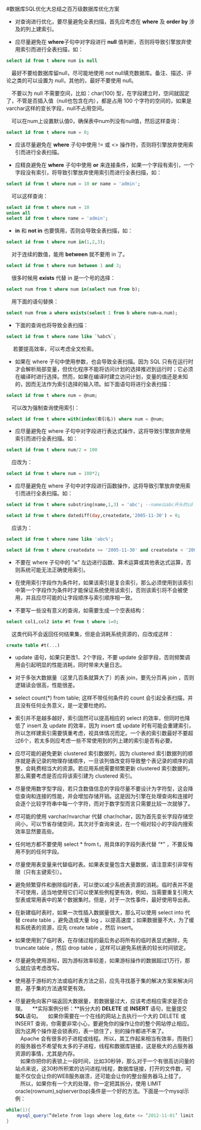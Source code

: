 #数据库SQL优化大总结之百万级数据库优化方案

* 对查询进行优化，要尽量避免全表扫描，首先应考虑在 **where** 及 **order by** 涉及的列上建索引。

* 应尽量避免在 **where**子句中对字段进行 **null** 值判断，否则将导致引擎放弃使用索引而进行全表扫描，如：
```sql
select id from t where num is null
```
&emsp;最好不要给数据库留null，尽可能地使用 not null填充数据库。备注、描述、评论之类的可以设置为 null，其他的，最好不要使用 null。

&emsp;不要以为 null 不需要空间，比如：char(100) 型，在字段建立时，空间就固定了，不管是否插入值（null也包含在内），都是占用 100 个字符的空间的，如果是 varchar这样的变长字段，null不占用空间。

&emsp;可以在num上设置默认值0，确保表中num列没有null值，然后这样查询：
```sql
select id from t where num = 0;
```

* 应该尽量避免在 **where** 子句中使用 != 或 <> 操作符，否则将引擎放弃使用索引而进行全表扫描。

* 应精良避免在 **where** 子句中使用 **or** 来连接条件，如果一个字段有索引，一个字段没有索引，将导致引擎放弃使用索引而进行全表扫描，如：
```sql
select id from t where num = 10 or name = 'admin';
```
&emsp;可以这样查询：
```sql
select id from t where num = 10 
union all
select id from t where name = 'admin';
```

* **in** 和 **not in** 也要慎用，否则会导致全表扫描，如：
```sql
select id from t where num in(1,2,3);
```
&emsp;对于连续的数值，能用 **between** 就不要用 in 了。
```sql
select id from t where num between 1 and 3;
```
&emsp;很多时候用 **exists** 代替 in 是一个号的选择：
```sql
select num from t where num in(select num from b);
```
&emsp;用下面的语句替换：
```sql
select num from a where exists(select 1 from b where num=a.num);
```

* 下面的查询也将导致全表扫描：
```sql
select id from t where name like `%abc%`;
```
&emsp; 若要提高效率，可以考虑全文检索。

* 如果在 where 子句中使用参数，也会导致全表扫描。因为 SQL 只有在运行时才会解析局部变量，但优化程序不能将访问计划的选择推迟到运行时；它必须在编译时进行选择。然而，如果在编译时建立访问计划，变量的值还是未知的，因而无法作为索引选择的输入项。如下面语句将进行全表扫描：
```sql
select id from t where num = @num;
```
&emsp;可以改为强制查询使用索引：
```sql
select id from t where with(index(索引名)) where num = @num;
```

* 应尽量避免在 where 子句中对字段进行表达式操作，这将导致引擎放弃使用索引而进行全表扫描。如：
```sql
select id from t where num/2 = 100
```
&emsp;应改为：
```sql
select id from t where num = 100*2;
```

* 应尽量避免在 where 子句中对字段进行函数操作，这将导致引擎放弃使用索引而进行全表扫描。如：
```sql
select id from t where substring(name,1,3) = 'abc'; --name以abc开头的id

select id from t where datediff(day,createdate,'2005-11-30') = 0;
```
&emsp;应该为：
```sql
select id from t where name like 'abc%';

select id from t where createdate >= '2005-11-30' and createdate < '2005-12-1';
```

* 不要在 where 子句中的 “**=**” 左边进行函数、算术运算或其他表达式运算，否则系统可能无法正确使用索引。

* 在使用索引字段作为条件时，如果该索引是复合索引，那么必须使用到该索引中第一个字段作为条件时才能保证系统使用该索引，否则该索引将不会被使用，并且应尽可能的让字段顺序与索引顺序相一致。

* 不要写一些没有意义的查询，如需要生成一个空表结构：
```sql
select col1,col2 into #t from t where 1=0;
```
&emsp;这类代码不会返回任何结果集，但是会消耗系统资源的，应改成这样：
```sql
create table #t(...)
```

* update 语句，如果只更改1、2个字段，不要 update 全部字段，否则频繁调用会引起明显的性能消耗，同时带来大量日志。

* 对于多张大数据量（这里几百条就算大了）的表 join，要先分页再 join ，否则逻辑读会很高，性能很差。

* select count(*) from table; 这样不带任何条件的 count 会引起全表扫描，并且没有任何业务意义，是一定要杜绝的。

* 索引并不是越多越好，索引固然可以提高相应的 select 的效率，但同时也降低了 insert 及 update 的效率，因为 insert 或 update 时有可能会重建索引，所以怎样建索引需要慎重考虑，视具体情况而定。一个表的索引数最好不要超过6个，若太多则应考虑一些不常使用到的列上建的索引是否有必要。

* 应尽可能的避免更新 clustered 索引数据列，因为 clustered 索引数据列的顺序就是表记录的物理存储顺序，一旦该列值改变将导致整个表记录的顺序的调整，会耗费相当大的资源。若应用系统需要频繁更新 clustered 索引数据列，那么需要考虑是否应将该索引建为 clustered 索引。

* 尽量使用数字型字段，若只含数值信息的字段尽量不要设计为字符型，这会降低查询和连接的性能，并会增加存储开销。这是因为引擎在处理查询和连接时会逐个比较字符串中每一个字符，而对于数字型而言只需要比较一次就够了。

* 尽可能的使用 varchar/nvarchar 代替 char/nchar，因为首先变长字段存储空间小，可以节省存储空间，其次对于查询来说，在一个相对较小的字段内搜索效率显然要高些。

* 任何地方都不要使用 select * from t，用具体的字段列表代替 “*” ，不要反悔用不到的任何字段。

* 尽量使用表变量来代替临时表。如果表变量包含大量数据，请注意索引非常有限（只有主键索引）。

* 避免频繁穿件和删除临时表，可以使以减少系统表资源的消耗。临时表并不是不可使用，适当地使用它们可以使某些例程更有效，例如，当需要重复引用大型表或常用表中的某个数据集时。但是，对于一次性事件，最好使用导出表。

* 在新建临时表时，如果一次性插入数据量很大，那么可以使用 select into 代替 create table ，避免造成大量 log ，以提高速度；如果数据量不大，为了缓和系统表的资源，应先 create table ，然后 insert。

* 如果使用到了临时表，在存储过程的最后务必将所有的临时表显式删除，先 truncate table ，然后 drop table ，这样可以避免系统表的较长时间锁定。

* 尽量避免使用游标，因为游标效率较差，如果游标操作的数据超过1万行，那么就应该考虑改写。

* 使用基于游标的方法或临时表方法之前，应先寻找基于集的解决方案来解决问题，基于集的方法通常更有效。

* 尽量避免向客户端返回大数据量，若数据量过大，应该考虑相应需求是否合理。
&emsp;**实际案例分析：**拆分大的 **DELETE** 或 **INSERT** 语句，批量提交 **SQL**语句。
&emsp;如果你需要在一个在线的网站上去执行一个大的 DELETE 或 INSERT 查询，你需要非常小心，要避免你的操作让你的整个网站停止相应。因为这两个操作是会锁表的，表一锁住了，别的操作都进不来了。
<br>&emsp;Apache 会有很多的子进程或线程。所以，其工作起来相当有效率，而我们的服务器也不希望有太多的子进程，线程和数据库链接，这是极大的占服务器资源的事情，尤其是内存。
<br>&emsp;如果你把你的表锁上一段时间，比如30秒钟，那么对于一个有很高访问量的站点来说，这30秒所积累的访问进程/线程，数据库链接，打开的文件数，可能不仅仅会让你的WEB服务崩溃，还可能会让你的整台服务器马上挂了。
<br>&emsp;所以，如果你有一个大的处理，你一定把其拆分，使用 LIMIT oracle(rownum),sqlserver(top)条件是一个好的方法。下面是一个mysql示例：
```Java
while(1){
    mysql_query(“delete from logs where log_date <= ’2012-11-01’ limit 1000”);
}
```